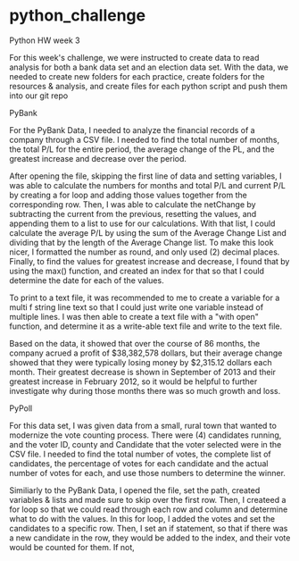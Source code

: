 # python_challenge
Python HW week 3

For this week's challenge, we were instructed to create data to read analysis for both a bank data set and an election data set. With the data, we needed to create new folders for each practice, create folders for the resources & analysis, and create files for each python script and push them into our git repo

PyBank

For the PyBank Data, I needed to analyze the financial records of a company through a CSV file. I needed to find the total number of months, the total P/L for the entire period, the average change of the PL, and the greatest increase and decrease over the period. 

After opening the file, skipping the first line of data and setting variables, I was able to calculate the numbers for months and total P/L and current P/L by creating a for loop and adding those values together from the corresponding row. Then, I was  able to calculate the netChange by subtracting the current from the previous, resetting the values, and appending them to a list to use for our calculations. With that list, I could calculate the average P/L by using the sum of the Average Change List and dividing that by the length of the Average Change list. To make this look nicer, I formatted the number as round, and only used (2) decimal places. Finally, to find the values for greatest increase and decrease, I found that by using the max() function, and created an index for that so that I could determine the date for each of the values. 

To print to a text file, it was recommended to me to create a variable for a multi f string line text so that I could just write one variable instead of multiple lines. I was then able to create a text file with a "with open" function, and determine it as a write-able text file and write to the text file. 

Based on the data, it showed that over the course of 86 months, the company acrued a profit of $38,382,578 dollars, but their average change showed that they were typically losing money by $2,315.12 dollars each month. Their greatest decrease is shown in September of 2013 and their greatest increase in February 2012, so it would be helpful to further investigate why during those months there was so much growth and loss.

PyPoll

For this data set, I was given data from a small, rural town that wanted to modernize the vote counting process. There were (4) candidates running, and the voter ID, county and Candidate that the voter selected were in the CSV file. I needed to find the total number of votes, the complete list of candidates, the percentage of votes for each candidate and the actual number of votes for each, and use those numbers to determine the winner.

Similiarly to the PyBank Data, I opened the file, set the path, created variables & lists and made sure to skip over the first row. Then, I createed a for loop so that we could read through each row and column and determine what to do with the values. In this for loop, I added the votes and set the candidates to a specific row. Then, I set an if statement, so that if there was a new candidate in the row, they would be added to the index, and their vote would be counted for them. If not, 
